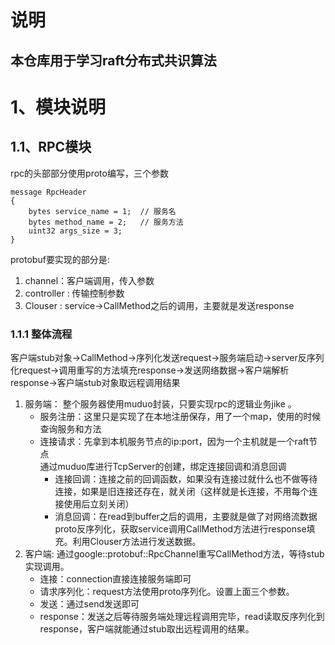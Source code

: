 # 说明
## 本仓库用于学习raft分布式共识算法


# 1、模块说明
## 1.1、RPC模块
rpc的头部部分使用proto编写，三个参数
``` shell
message RpcHeader
{
    bytes service_name = 1;  // 服务名
    bytes method_name = 2;   // 服务方法
    uint32 args_size = 3;    
}
```
protobuf要实现的部分是:
1. channel：客户端调用，传入参数
2. controller : 传输控制参数
3. Clouser : service->CallMethod之后的调用，主要就是发送response

### 1.1.1 整体流程
客户端stub对象->CallMethod->序列化发送request->服务端启动->server反序列化request->调用重写的方法填充response->发送网络数据->客户端解析response->客户端stub对象取远程调用结果
1. 服务端：
    整个服务器使用muduo封装，只要实现rpc的逻辑业务jike 。
    - 服务注册：这里只是实现了在本地注册保存，用了一个map，使用的时候查询服务和方法
    - 连接请求：先拿到本机服务节点的ip:port，因为一个主机就是一个raft节点  
                通过muduo库进行TcpServer的创建，绑定连接回调和消息回调  
        - 连接回调：连接之前的回调函数，如果没有连接过就什么也不做等待连接，如果是旧连接还存在，就关闭（这样就是长连接，不用每个连接使用后立刻关闭）
        - 消息回调：在read到buffer之后的调用，主要就是做了对网络流数据proto反序列化，获取service调用CallMethod方法进行response填充。利用Clouser方法进行发送数据。  
2. 客户端:
    通过google::protobuf::RpcChannel重写CallMethod方法，等待stub实现调用。
    - 连接：connection直接连接服务端即可
    - 请求序列化：request方法使用proto序列化。设置上面三个参数。
    - 发送：通过send发送即可
    - response：发送之后等待服务端处理远程调用完毕，read读取反序列化到response，客户端就能通过stub取出远程调用的结果。
